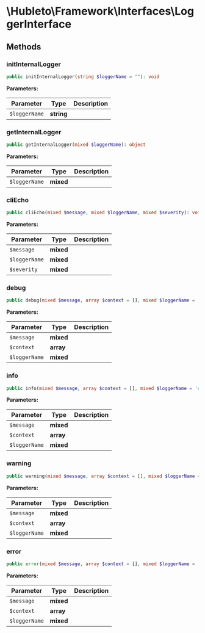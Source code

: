 
# \Hubleto\Framework\Interfaces\LoggerInterface

## Methods

### initInternalLogger

```php
public initInternalLogger(string $loggerName = ""): void
```

**Parameters:**

| Parameter     | Type       | Description |
|---------------|------------|-------------|
| `$loggerName` | **string** |             |


### getInternalLogger

```php
public getInternalLogger(mixed $loggerName): object
```

**Parameters:**

| Parameter     | Type      | Description |
|---------------|-----------|-------------|
| `$loggerName` | **mixed** |             |


### cliEcho

```php
public cliEcho(mixed $message, mixed $loggerName, mixed $severity): void
```

**Parameters:**

| Parameter     | Type      | Description |
|---------------|-----------|-------------|
| `$message`    | **mixed** |             |
| `$loggerName` | **mixed** |             |
| `$severity`   | **mixed** |             |


### debug

```php
public debug(mixed $message, array $context = [], mixed $loggerName = 'core'): void
```

**Parameters:**

| Parameter     | Type      | Description |
|---------------|-----------|-------------|
| `$message`    | **mixed** |             |
| `$context`    | **array** |             |
| `$loggerName` | **mixed** |             |


### info

```php
public info(mixed $message, array $context = [], mixed $loggerName = 'core'): void
```

**Parameters:**

| Parameter     | Type      | Description |
|---------------|-----------|-------------|
| `$message`    | **mixed** |             |
| `$context`    | **array** |             |
| `$loggerName` | **mixed** |             |


### warning

```php
public warning(mixed $message, array $context = [], mixed $loggerName = 'core'): void
```

**Parameters:**

| Parameter     | Type      | Description |
|---------------|-----------|-------------|
| `$message`    | **mixed** |             |
| `$context`    | **array** |             |
| `$loggerName` | **mixed** |             |


### error

```php
public error(mixed $message, array $context = [], mixed $loggerName = 'core'): void
```

**Parameters:**

| Parameter     | Type      | Description |
|---------------|-----------|-------------|
| `$message`    | **mixed** |             |
| `$context`    | **array** |             |
| `$loggerName` | **mixed** |             |

